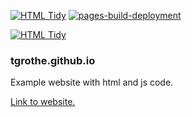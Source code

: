 [![HTML Tidy](https://github.com/tgrothe/tgrothe.github.io/actions/workflows/html-tidy.yml/badge.svg)](https://github.com/tgrothe/tgrothe.github.io/actions/workflows/html-tidy.yml)
[![pages-build-deployment](https://github.com/tgrothe/tgrothe.github.io/actions/workflows/pages/pages-build-deployment/badge.svg)](https://github.com/tgrothe/tgrothe.github.io/actions/workflows/pages/pages-build-deployment)

[![HTML Tidy](https://github.com/tgrothe/tgrothe.github.io/actions/workflows/html-tidy.yml/badge.svg?branch=main&event=push)](https://github.com/tgrothe/tgrothe.github.io/actions/workflows/html-tidy.yml)

### tgrothe.github.io

Example website with html and js code.

[Link to website.](https://tgrothe.github.io/)
